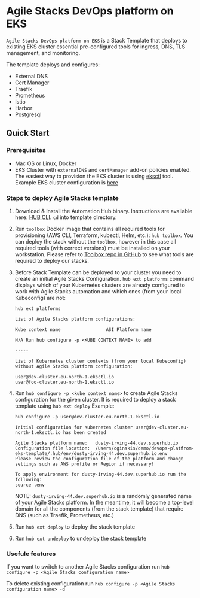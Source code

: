 # Agile Stacks DevOps platform on EKS

`Agile Stacks DevOps platform on EKS` is a Stack Template that deploys to existing EKS cluster essential pre-configured tools for ingress, DNS, TLS management, and monitoring.

The template deploys and configures:

- External DNS
- Cert Manager
- Traefik
- Prometheus
- Istio
- Harbor
- Postgresql

## Quick Start

### Prerequisites

- Mac OS or Linux, Docker
- EKS Cluster with `externalDNS` and `certManager` add-on policies enabled. The easiest way to provision the EKS cluster is using [eksctl](https://eksctl.io) tool. Example EKS cluster configuration is [here](eks.cluster.yaml)

### Steps to deploy Agile Stacks template

1. Download & Install the Automation Hub binary. Instructions are available here: [HUB CLI](https://docs.agilestacks.com/article/zrban5vpb5-install-toolbox). `cd` into template directory.
2. Run `toolbox` Docker image that contains all required tools for provisioning (AWS CLI, Terraform, kubectl, Helm, etc.): `hub toolbox`. You can deploy the stack without the `toolbox`, however in this case all required tools (with correct versions) must be installed on your workstation. Please refer to [Toolbox repo in GitHub](https://github.com/agilestacks/toolbox) to see what tools are required to deploy our stacks.
3. Before Stack Template can be deployed to your cluster you need to create an initial Agile Stacks Configuration. `hub ext platforms` command displays which of your Kubernetes clusters are already configured to work with Agile Stacks automation and which ones (from your local Kubeconfig) are not:

    ```console
    hub ext platforms

    List of Agile Stacks platform configurations:

    Kube context name                 ASI Platform name

    N/A Run hub configure -p <KUBE CONTEXT NAME> to add

    -----

    List of Kubernetes cluster contexts (from your local Kubeconfig) without Agile Stacks platform configuration:

    user@dev-cluster.eu-north-1.eksctl.io
    user@foo-cluster.eu-north-1.eksctl.io
    ```

4. Run `hub configure -p <kube context name>` to create Agile Stacks configuration for the given cluster. It is required to deploy a stack template using `hub ext deploy` Example:

    ```console
    hub configure -p user@dev-cluster.eu-north-1.eksctl.io

    Initial configuration for Kubernetes cluster user@dev-cluster.eu-north-1.eksctl.io has been created

    Agile Stacks platform name:   dusty-irving-44.dev.superhub.io
    Configuration file location:  /Users/oginskis/demo/devops-platfrom-eks-template/.hub/env/dusty-irving-44.dev.superhub.io.env
    Please review the configuration file of the platform and change settings such as AWS profile or Region if necessary!

    To apply environment for dusty-irving-44.dev.superhub.io run the following:
    source .env
    ```

    NOTE: `dusty-irving-44.dev.superhub.io` is a randomly generated name of your Agile Stacks platform. In the meantime, it will become a top-level domain for all the components (from the stack template) that require DNS (such as Traefik, Prometheus, etc.)

5. Run `hub ext deploy` to deploy the stack template
6. Run `hub ext undeploy` to undeploy the stack template

### Usefule features

If you want to switch to another Agile Stacks configuration run `hub configure -p <Agile Stacks configuration name>`

To delete existing configuration run `hub configure -p <Agile Stacks configuration name> -d`
